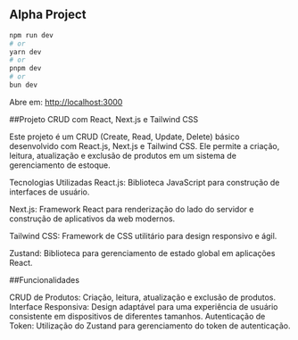 

## Alpha Project

```bash
npm run dev
# or
yarn dev
# or
pnpm dev
# or
bun dev
```

Abre em: [http://localhost:3000](http://localhost:3000) 


##Projeto CRUD com React, Next.js e Tailwind CSS

Este projeto é um CRUD (Create, Read, Update, Delete) básico desenvolvido com React.js, Next.js e Tailwind CSS. Ele permite a criação, leitura, atualização e exclusão de produtos em um sistema de gerenciamento de estoque.

Tecnologias Utilizadas
React.js: Biblioteca JavaScript para construção de interfaces de usuário.

Next.js: Framework React para renderização do lado do servidor e construção de aplicativos da web modernos.

Tailwind CSS: Framework de CSS utilitário para design responsivo e ágil.

Zustand: Biblioteca para gerenciamento de estado global em aplicações React.

##Funcionalidades

CRUD de Produtos: Criação, leitura, atualização e exclusão de produtos.
Interface Responsiva: Design adaptável para uma experiência de usuário consistente em dispositivos de diferentes tamanhos.
Autenticação de Token: Utilização do Zustand para gerenciamento do token de autenticação.

